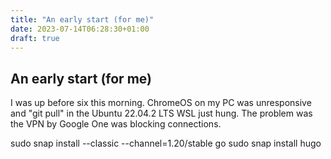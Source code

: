 ```yaml
---
title: "An early start (for me)"
date: 2023-07-14T06:28:30+01:00
draft: true
---
```

## An early start (for me)

I was up before six this morning. ChromeOS on my PC was unresponsive and "git pull" in the Ubuntu 22.04.2 LTS WSL just hung. The problem was the VPN by Google One was blocking connections.

sudo snap install --classic --channel=1.20/stable go
sudo snap install hugo
